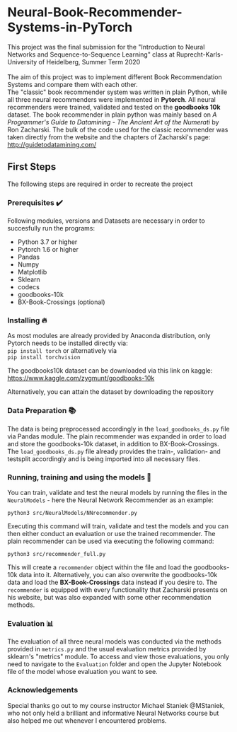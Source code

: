 # Neural-Book-Recommender-Systems-in-PyTorch

This project was the final submission for the "Introduction to Neural Networks and Sequence-to-Sequence Learning" class at Ruprecht-Karls-University of Heidelberg, Summer Term 2020 <br>
<br>
The aim of this project was to implement different Book Recommendation Systems and compare them with each other.<br>
The "classic" book recommender system was written in plain Python, while all three neural recommenders were implemented in <b>Pytorch</b>.
All neural recommenders were trained, validated and tested on the <b>goodbooks 10k</b> dataset. The book recommender in plain python was mainly based on *A Programmer's Guide to Datamining - The Ancient Art of the Numerati* by Ron Zacharski. The bulk of the code used for the classic recommender was taken directly from the website and the chapters of Zacharski's page: http://guidetodatamining.com/

## First Steps 
The following steps are required in order to recreate the project
### Prerequisites ✔️
Following modules, versions and Datasets are necessary in order to succesfully run the programs:
- Python 3.7 or higher
- Pytorch 1.6 or higher
- Pandas
- Numpy
- Matplotlib
- Sklearn
- codecs
- goodbooks-10k
- BX-Book-Crossings (optional) 

### Installing 🔥
As most modules are already provided by Anaconda distribution, only Pytorch needs to be installed directly via:<br>
`pip install torch`
or alternatively via<br>
`pip install torchvision`

The goodbooks10k dataset can be downloaded via this link on kaggle:
https://www.kaggle.com/zygmunt/goodbooks-10k

Alternatively, you can attain the dataset by downloading the repository

### Data Preparation 📚

The data is being preprocessed accordingly in the `load_goodbooks_ds.py` file via Pandas module. The plain recommender was expanded in order to load and store the goodbooks-10k dataset, in addition to BX-Book-Crossings. The `load_goodbooks_ds.py` file already provides the train-, validation- and testsplit accordingly and is being imported into all necessary files.  

### Running, training and using the models 🏃

You can train, validate and test the neural models by running the files in the `NeuralModels` - here the Neural Network Recommender as an example:

`python3 src/NeuralModels/NNrecommender.py`

Executing this command will train, validate and test the models and you can then either conduct an evaluation or use the trained recommender.
The plain recommender can be used via executing the following command:

`python3 src/recommender_full.py`

This will create a `recommender` object within the file and load the goodbooks-10k data into it. Alternatively, you can also overwrite the goodbooks-10k data and load the **BX-Book-Crossings** data instead if you desire to. The `recommender` is equipped with every functionality that Zacharski presents on his website, but was also expanded with some other recommendation methods.


### Evaluation 📊

The evaluation of all three neural models was conducted via the methods provided in `metrics.py` and the usual evaluation metrics provided by sklearn's "metrics" module. To access and view those evaluations, you only need to navigate to the `Evaluation` folder and open the Jupyter Notebook file of the model whose evaluation you want to see. 
 

### Acknowledgements

Special thanks go out to my course instructor Michael Staniek @MStaniek, who not only held a brilliant and informative Neural Networks course but also helped me out whenever I encountered problems.
